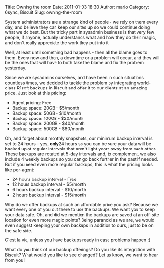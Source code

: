 Title: Owning the room
Date: 2011-01-03 18:30
Author: mario
Category: 6sync, Biscuit
Slug: owning-the-room

System administrators are a strange kind of people - we rely on them
every day, and believe they can keep our sites up so we could continue
doing what we do best. But the tricky part in sysadmin business is that
very few people, if anyone, actually understands what and how they do
their magic, and don't really appreciate the work they put into it.

Well, at least until something bad happens - then all the blame goes to
them. Every now and then, a downtime or a problem will occur, and they
will be the ones that will have to both take the blame and fix the
problem yesterday.

Since we are sysadmins ourselves, and have been in such situations
countless times, we decided to tackle the problem by integrating
world-class R1soft backups in Biscuit and offer it to our clients at an
amazing price. Just look at this pricing:

-   Agent pricing: Free
-   Backup space: 20GB - \$5/month
-   Backup space: 50GB - \$10/month
-   Backup space: 100GB - \$20/month
-   Backup space: 200GB - \$40/month
-   Backup space: 500GB - \$80/month

Oh, and forget about monthly snapshots, our minimum backup interval is
set to 24 hours - yes, **only**24 hours so you can be sure your data
will be backed up at regular intervals that aren't light years away from
each other. These backups are rotated at 5-day intervals and, to
complement, we also include 4 weekly backups so you can go back further
in the past if needed. But if you need even more regular backups, this
is what the pricing looks like per-agent:

-   24 hours backup interval - Free
-   12 hours backup interval - \$5/month
-   6 hours backup interval - \$10/month
-   2 hours backup interval - \$15/month

Why do we offer backups at such an affordable price you ask? Because we
want every one of you out there to use the backups. We want you to keep
your data safe. Oh, and did we mention the backups are saved at an
off-site location for even more magic points? Being paranoid as we are,
we would even suggest keeping your own backups in addition to ours, just
to be on the safe side.

C'est la vie, unless you have backups ready in case problems happen ;)

What do you think of our backup offerings? Do you like its integration
with Biscuit? What would you like to see changed? Let us know, we want
to hear from you!
